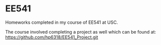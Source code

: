 # EE541
Homeworks completed in my course of EE541 at USC.

The course involved completing a project as well which can be found at: https://github.com/hp6318/EE541_Project.git
